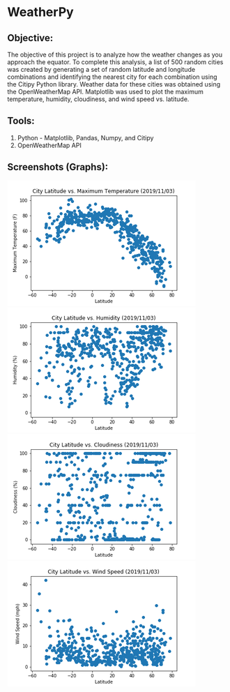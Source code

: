 # WeatherPy

## **Objective:**
The objective of this project is to analyze how the weather changes as you approach the equator. To complete this analysis, a list of 500 random cities was created by generating a set of random latitude and longitude combinations and identifying the nearest city for each combination using the Citipy Python library. Weather data for these cities was obtained using the OpenWeatherMap API. Matplotlib was used to plot the maximum temperature, humidity, cloudiness, and wind speed vs. latitude. 

## **Tools:**
1. Python -  Matplotlib, Pandas, Numpy, and Citipy
2. OpenWeatherMap API

## **Screenshots (Graphs):**
![graph1.png](images/graph1_max_temp.png)
![graph2.png](images/graph2_humidity.png)
![graph3.png](images/graph3_cloudiness.png)
![graph4.png](images/graph4_wind_speed.png)

